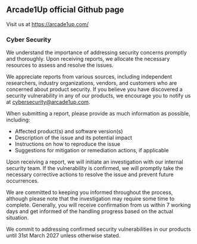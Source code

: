 ## Arcade1Up official Github page

Visit us at https://arcade1up.com/

### Cyber Security

We understand the importance of addressing security concerns promptly and thoroughly. Upon receiving reports, we allocate the necessary resources to assess and resolve the issues.

We appreciate reports from various sources, including independent researchers, industry organizations, vendors, and customers who are concerned about product security. If you believe you have discovered a security vulnerability in any of our products, we encourage you to notify us at cybersecurity@arcade1up.com.

When submitting a report, please provide as much information as possible, including:

- ⁠Affected product(s) and software version(s)
- ⁠Description of the issue and its potential impact
- ⁠Instructions on how to reproduce the issue
- ⁠Suggestions for mitigation or remediation actions, if applicable

Upon receiving a report, we will initiate an investigation with our internal security team. If the vulnerability is confirmed, we will promptly take the necessary corrective actions to resolve the issue and prevent future occurrences.

We are committed to keeping you informed throughout the process, although please note that the investigation may require some time to complete. Generally, you will receive confirmation from us within 7 working days and get informed of the handling progress based on the actual situation.

We commit to addressing confirmed security vulnerabilities in our products until 31st March 2027 unless otherwise stated.
